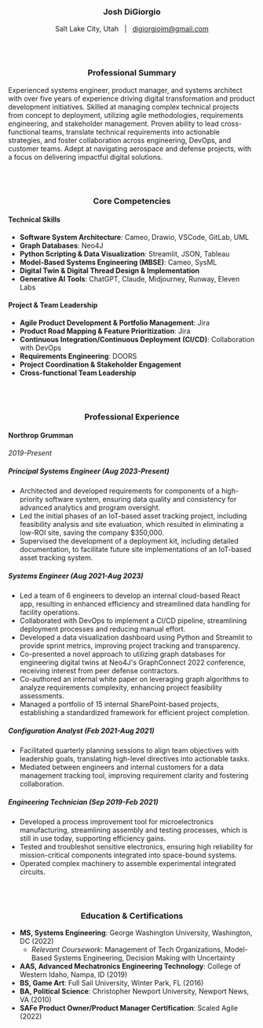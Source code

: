 <h3 style="text-align: center">Josh DiGiorgio</h3>
<p style="text-align: center;">Salt Lake City, Utah &nbsp; | &nbsp; <a href="mailto:digiorgiojm@gmail.com">digiorgiojm@gmail.com</a></p>

<br><br>

<h3 style="text-align: center">Professional Summary</h3>

Experienced systems engineer, product manager, and systems architect with over five years of experience driving digital transformation and product development initiatives. Skilled at managing complex technical projects from concept to deployment, utilizing agile methodologies, requirements engineering, and stakeholder management. Proven ability to lead cross-functional teams, translate technical requirements into actionable strategies, and foster collaboration across engineering, DevOps, and customer teams. Adept at navigating aerospace and defense projects, with a focus on delivering impactful digital solutions.

<br><br>

<h3 style="text-align: center">Core Competencies</h3>

#### Technical Skills
- **Software System Architecture**: Cameo, Drawio, VSCode, GitLab, UML
- **Graph Databases**: Neo4J
- **Python Scripting & Data Visualization**: Streamlit, JSON, Tableau
- **Model-Based Systems Engineering (MBSE)**: Cameo, SysML
- **Digital Twin & Digital Thread Design & Implementation**
- **Generative AI Tools**: ChatGPT, Claude, Midjourney, Runway, Eleven Labs

#### Project & Team Leadership
- **Agile Product Development & Portfolio Management**: Jira
- **Product Road Mapping & Feature Prioritization**: Jira
- **Continuous Integration/Continuous Deployment (CI/CD)**: Collaboration with DevOps
- **Requirements Engineering**: DOORS
- **Project Coordination & Stakeholder Engagement**
- **Cross-functional Team Leadership**

<br><br>

<h3 style="text-align: center">Professional Experience</h3>

#### Northrop Grumman

*2019-Present*

##### Principal Systems Engineer (Aug 2023-Present)

- Architected and developed requirements for components of a high-priority software system, ensuring data quality and consistency for advanced analytics and program oversight.
- Led the initial phases of an IoT-based asset tracking project, including feasibility analysis and site evaluation, which resulted in eliminating a low-ROI site, saving the company $350,000.
- Supervised the development of a deployment kit, including detailed documentation, to facilitate future site implementations of an IoT-based asset tracking system.

##### Systems Engineer (Aug 2021-Aug 2023)

- Led a team of 6 engineers to develop an internal cloud-based React app, resulting in enhanced efficiency and streamlined data handling for facility operations.
- Collaborated with DevOps to implement a CI/CD pipeline, streamlining deployment processes and reducing manual effort.
- Developed a data visualization dashboard using Python and Streamlit to provide sprint metrics, improving project tracking and transparency.
- Co-presented a novel approach to utilizing graph databases for engineering digital twins at Neo4J's GraphConnect 2022 conference, receiving interest from peer defense contractors.
- Co-authored an internal white paper on leveraging graph algorithms to analyze requirements complexity, enhancing project feasibility assessments.
- Managed a portfolio of 15 internal SharePoint-based projects, establishing a standardized framework for efficient project completion.

##### Configuration Analyst (Feb 2021-Aug 2021)

- Facilitated quarterly planning sessions to align team objectives with leadership goals, translating high-level directives into actionable tasks.
- Mediated between engineers and internal customers for a data management tracking tool, improving requirement clarity and fostering collaboration.

##### Engineering Technician (Sep 2019-Feb 2021)

- Developed a process improvement tool for microelectronics manufacturing, streamlining assembly and testing processes, which is still in use today, supporting efficiency gains.
- Tested and troubleshot sensitive electronics, ensuring high reliability for mission-critical components integrated into space-bound systems.
- Operated complex machinery to assemble experimental integrated circuits.

<br><br>

<h3 style="text-align: center">Education & Certifications</h3>

- **MS, Systems Engineering**: George Washington University, Washington, DC (2022)
  - *Relevant Coursework*: Management of Tech Organizations, Model-Based Systems Engineering, Decision Making with Uncertainty
- **AAS, Advanced Mechatronics Engineering Technology**: College of Western Idaho, Nampa, ID (2019)
- **BS, Game Art**: Full Sail University, Winter Park, FL (2016)
- **BA, Political Science**: Christopher Newport University, Newport News, VA (2010)
- **SAFe Product Owner/Product Manager Certification**: Scaled Agile (2022)
